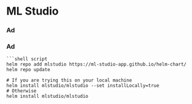 # ML Studio

### Ad

### Ad











```text
```shell script
helm repo add mlstudio https://ml-studio-app.github.io/helm-chart/
helm repo update

# If you are trying this on your local machine 
helm install mlstudio/mlstudio --set installLocally=true
# Otherwise
helm install mlstudio/mlstudio
```
```

